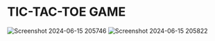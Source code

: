 # TIC-TAC-TOE GAME
![Screenshot 2024-06-15 205746](https://github.com/NikhilDadhania/PRODIGY_WD_03/assets/159712847/8052420f-921b-4141-919c-a896ffd1daed)
![Screenshot 2024-06-15 205822](https://github.com/NikhilDadhania/PRODIGY_WD_03/assets/159712847/e3b2fa03-4fcf-43cd-ac4b-40afe924e922)
